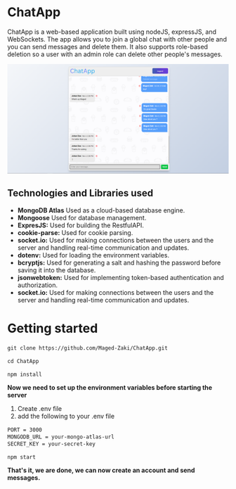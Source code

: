 # ChatApp
ChatApp is a web-based application built using nodeJS, expressJS, and WebSockets. The app allows you to join a global chat with other people and you can send messages and delete them.
It also supports role-based deletion so a user with an admin role can delete other people's messages.

![](https://github.com/Maged-Zaki/ChatApp/blob/main/GitHubReadMe.png)

## Technologies and Libraries used
- **MongoDB Atlas** Used as a cloud-based database engine.
- **Mongoose** Used for database management.
- **ExpresJS:** Used for building the RestfulAPI.
- **cookie-parse:** Used for cookie parsing.
- **socket.io:** Used for making connections between the users and the server and handling real-time communication and updates.
- **dotenv:** Used for loading the environment variables.
- **bcryptjs:** Used for generating a salt and hashing the password before saving it into the database.
- **jsonwebtoken:** Used for implementing token-based authentication and authorization.
- **socket.io:** Used for making connections between the users and the server and handling real-time communication and updates.


# Getting started
```
git clone https://github.com/Maged-Zaki/ChatApp.git
```

```
cd ChatApp

```

```
npm install

```
**Now we need to set up the environment variables before starting the server**
1. Create .env file
2. add the following to your .env file
```
PORT = 3000
MONGODB_URL = your-mongo-atlas-url
SECRET_KEY = your-secret-key
```


```
npm start
```
**That's it, we are done, we can now create an account and send messages.**
